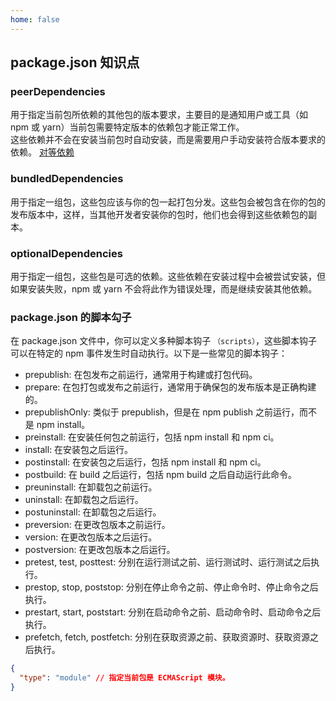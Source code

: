 ```yaml
---
home: false
---
```


## package.json 知识点

### peerDependencies

用于指定当前包所依赖的其他包的版本要求，主要目的是通知用户或工具（如 npm 或 yarn）当前包需要特定版本的依赖包才能正常工作。  
这些依赖并不会在安装当前包时自动安装，而是需要用户手动安装符合版本要求的依赖。
[对等依赖](https://zhuanlan.zhihu.com/p/666454541)

### bundledDependencies

用于指定一组包，这些包应该与你的包一起打包分发。这些包会被包含在你的包的发布版本中，这样，当其他开发者安装你的包时，他们也会得到这些依赖包的副本。

### optionalDependencies

用于指定一组包，这些包是可选的依赖。这些依赖在安装过程中会被尝试安装，但如果安装失败，npm 或 yarn 不会将此作为错误处理，而是继续安装其他依赖。

### package.json 的脚本勾子

在 package.json 文件中，你可以定义多种脚本钩子 `（scripts）`，这些脚本钩子可以在特定的 npm 事件发生时自动执行。以下是一些常见的脚本钩子：

- prepublish: 在包发布之前运行，通常用于构建或打包代码。
- prepare: 在包打包或发布之前运行，通常用于确保包的发布版本是正确构建的。
- prepublishOnly: 类似于 prepublish，但是在 npm publish 之前运行，而不是 npm install。
- preinstall: 在安装任何包之前运行，包括 npm install 和 npm ci。
- install: 在安装包之后运行。
- postinstall: 在安装包之后运行，包括 npm install 和 npm ci。
- postbuild: 在 build 之后运行，包括 npm build 之后自动运行此命令。
- preuninstall: 在卸载包之前运行。
- uninstall: 在卸载包之后运行。
- postuninstall: 在卸载包之后运行。
- preversion: 在更改包版本之前运行。
- version: 在更改包版本之后运行。
- postversion: 在更改包版本之后运行。
- pretest, test, posttest: 分别在运行测试之前、运行测试时、运行测试之后执行。
- prestop, stop, poststop: 分别在停止命令之前、停止命令时、停止命令之后执行。
- prestart, start, poststart: 分别在启动命令之前、启动命令时、启动命令之后执行。
- prefetch, fetch, postfetch: 分别在获取资源之前、获取资源时、获取资源之后执行。

```json
{
  "type": "module" // 指定当前包是 ECMAScript 模块。
}
```
